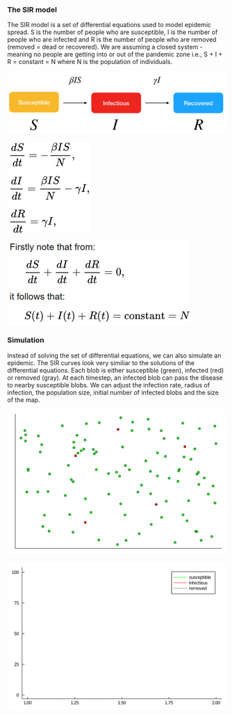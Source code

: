 ### The SIR model
The SIR model is a set of differential equations used to model epidemic spread. S is the number of people who are susceptible, I is the number of people who are infected and R is the number of people who are removed (removed = dead or recovered). We are assuming a closed system - meaning no people are getting into or out of the pandemic zone i.e., S + I + R = constant = N where N is the population of individuals. 

![](SIR.png)

![](diffeq1.png)

![](diffeq2.png)

### Simulation 
Instead of solving the set of differential equations, we can also simulate an epidemic. The SIR curves look very similiar to the solutions of the differential equations. Each blob is either susceptible (green), infected (red) or removed (gray). At each timestep, an infected blob can pass the disease to nearby susceptible blobs. We can adjust the infection rate, radius of infection, the population size, initial number of infected blobs and the size of the map. 

![](randomwalk.gif)

![](plot.gif)


